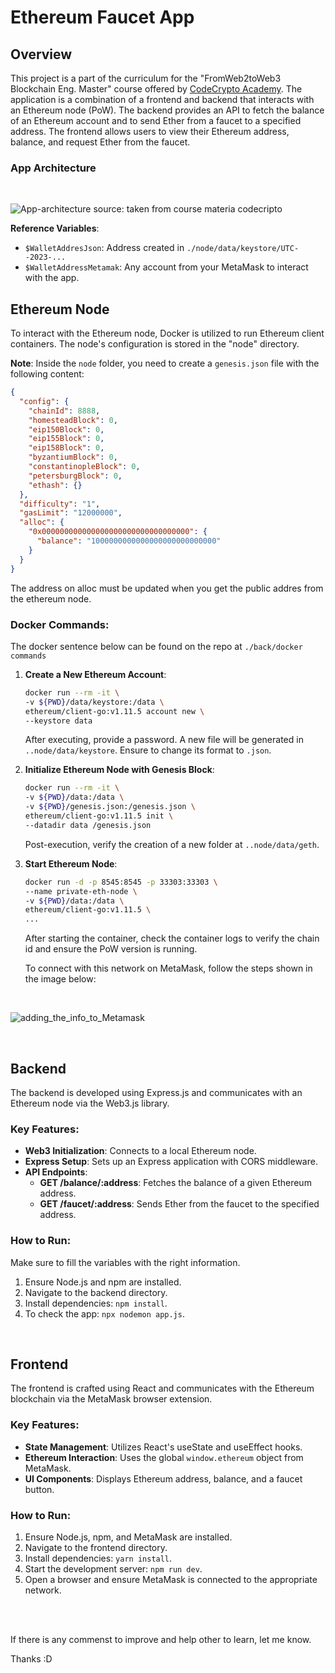 
# Ethereum Faucet App

## Overview

This project is a part of the curriculum for the "FromWeb2toWeb3 Blockchain Eng. Master" course offered by [CodeCrypto Academy](https://codecrypto.academy/). The application is a combination of a frontend and backend that interacts with an Ethereum node (PoW). The backend provides an API to fetch the balance of an Ethereum account and to send Ether from a faucet to a specified address. The frontend allows users to view their Ethereum address, balance, and request Ether from the faucet.

### App Architecture

</br>

![App-architecture](https://github.com/cheetah-alo/FaucetAppEthereum/assets/51385472/b30ffcc0-fb01-4665-94eb-c03ea41af3fd)
source: taken from course materia codecripto

**Reference Variables**:
- `$WalletAddresJson`: Address created in `./node/data/keystore/UTC--2023-...`
- `$WalletAddressMetamak`: Any account from your MetaMask to interact with the app.

## Ethereum Node

To interact with the Ethereum node, Docker is utilized to run Ethereum client containers. The node's configuration is stored in the "node" directory.

**Note**: Inside the `node` folder, you need to create a `genesis.json` file with the following content:

```json
{
  "config": {
    "chainId": 8888,
    "homesteadBlock": 0,
    "eip150Block": 0,
    "eip155Block": 0,
    "eip158Block": 0,
    "byzantiumBlock": 0,
    "constantinopleBlock": 0,
    "petersburgBlock": 0,
    "ethash": {}
  },
  "difficulty": "1",
  "gasLimit": "12000000",
  "alloc": {
    "0x000000000000000000000000000000000": {
      "balance": "1000000000000000000000000000"
    }
  }
}
```

The address on alloc must be updated when you get the public addres from the ethereum node. 

### Docker Commands:

The docker sentence below can be found on the repo at `./back/docker commands`

1. **Create a New Ethereum Account**:
    ```bash
    docker run --rm -it \
    -v ${PWD}/data/keystore:/data \
    ethereum/client-go:v1.11.5 account new \
    --keystore data
    ```

    After executing, provide a password. A new file will be generated in `..node/data/keystore`. Ensure to change its format to `.json`.

2. **Initialize Ethereum Node with Genesis Block**:
    ```bash
    docker run --rm -it \
    -v ${PWD}/data:/data \
    -v ${PWD}/genesis.json:/genesis.json \
    ethereum/client-go:v1.11.5 init \
    --datadir data /genesis.json
    ```

    Post-execution, verify the creation of a new folder at `..node/data/geth`.

3. **Start Ethereum Node**:
    ```bash
    docker run -d -p 8545:8545 -p 33303:33303 \
    --name private-eth-node \
    -v ${PWD}/data:/data \
    ethereum/client-go:v1.11.5 \
    ...
    ```

    After starting the container, check the container logs to verify the chain id and ensure the PoW version is running.

    To connect with this network on MetaMask, follow the steps shown in the image below:

</br>


![adding_the_info_to_Metamask](https://github.com/cheetah-alo/FaucetAppEthereum/assets/51385472/e6a0f31a-6782-4119-9ba3-38ca8bb682c9)

</br>

## Backend

The backend is developed using Express.js and communicates with an Ethereum node via the Web3.js library.

### Key Features:

- **Web3 Initialization**: Connects to a local Ethereum node.
- **Express Setup**: Sets up an Express application with CORS middleware.
- **API Endpoints**: 
  - **GET /balance/:address**: Fetches the balance of a given Ethereum address.
  - **GET /faucet/:address**: Sends Ether from the faucet to the specified address.

### How to Run:

Make sure to fill the variables with the right information. 

1. Ensure Node.js and npm are installed.
2. Navigate to the backend directory.
3. Install dependencies: `npm install`.
4. To check the app: `npx nodemon app.js`.


</br>

## Frontend

The frontend is crafted using React and communicates with the Ethereum blockchain via the MetaMask browser extension.

### Key Features:

- **State Management**: Utilizes React's useState and useEffect hooks.
- **Ethereum Interaction**: Uses the global `window.ethereum` object from MetaMask.
- **UI Components**: Displays Ethereum address, balance, and a faucet button.

### How to Run:

1. Ensure Node.js, npm, and MetaMask are installed.
2. Navigate to the frontend directory.
3. Install dependencies: `yarn install`.
4. Start the development server: `npm run dev`.
5. Open a browser and ensure MetaMask is connected to the appropriate network.

</br>
</br>

If there is any commenst to improve and help other to learn, let me know. 

Thanks :D 

</br>



